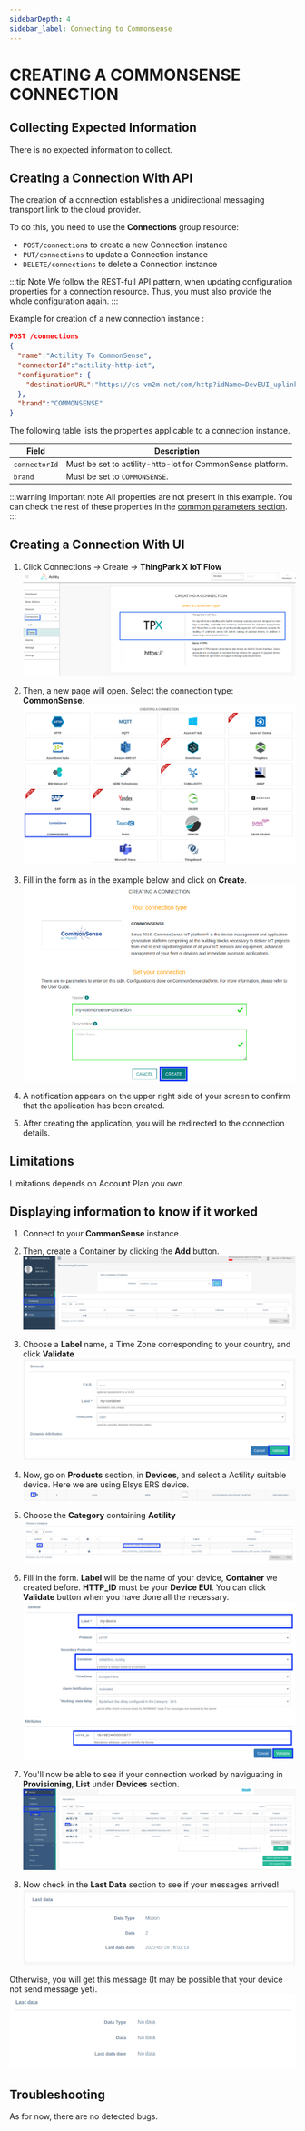```yaml
---
sidebarDepth: 4
sidebar_label: Connecting to Commonsense
---
```


# CREATING A COMMONSENSE CONNECTION

## Collecting Expected Information

There is no expected information to collect.

## Creating a Connection With API

The creation of a connection establishes a unidirectional messaging transport link to the cloud provider.

To do this, you need to use the **Connections** group resource:
*	`POST/connections` to create a new Connection instance
*	`PUT/connections` to update a Connection instance
*	`DELETE/connections` to delete a Connection instance

:::tip Note
We follow the REST-full API pattern, when updating configuration properties for a connection resource. Thus, you must also provide the whole configuration again.
:::

Example for creation of a new connection instance :

```json
POST /connections
{
  "name":"Actility To CommonSense",
  "connectorId":"actility-http-iot",
  "configuration": {
    "destinationURL":"https://cs-vm2m.net/com/http?idName=DevEUI_uplink+DevEUI"
  },
  "brand":"COMMONSENSE"
}
```

The following table lists the properties applicable to a connection instance.

| Field | Description |
| ------ | ----------- |
| ```connectorId``` | Must be set to actility-http-iot for CommonSense platform. |
| ```brand``` | Must be set to ```COMMONSENSE```. |

:::warning Important note
All properties are not present in this example. You can check the rest of these properties in the [common parameters section](../../../Getting_Started/Setting_Up_A_Connection_instance/About_connections.html#common-parameters).
:::

## Creating a Connection With UI

1. Click Connections -> Create -> **ThingPark X IoT Flow**
![create](images/create.png)

2. Then, a new page will open. Select the connection type: **CommonSense**.
![select](images/select.png)

3. Fill in the form as in the example below and click on **Create**.
![filled_form](images/filled_form.png)

4. A notification appears on the upper right side of your screen to confirm that the application has been created.

5. After creating the application, you will be redirected to the connection details.

## Limitations

Limitations depends on Account Plan you own.

## Displaying information to know if it worked

1. Connect to your **CommonSense** instance.

2. Then, create a Container by clicking the **Add** button.
![add_container](images/add_container.png)

3. Choose a **Label** name, a Time Zone corresponding to your country, and click **Validate**
![add_container](images/validate_container.png)

4. Now, go on **Products** section, in **Devices**, and select a Actility suitable device. Here we are using Elsys ERS device.
![select_product](images/select_product.png)

5. Choose the **Category** containing **Actility**
![actility_category](images/actility_category.png)

6. Fill in the form. **Label** will be the name of your device, **Container** we created before. **HTTP_ID** must be your **Device EUI**. You can click **Validate** button when you have done all the necessary.
![device_form1](images/device_form1.png)
![device_form2](images/device_form2.png)

7. You'll now be able to see if your connection worked by naviguating in **Provisioning**, **List** under **Devices** section.
![provisioning_list](images/provisioning_list.png)

8. Now check in the **Last Data** section to see if your messages arrived!
![last_data](images/last_data.png)

Otherwise, you will get this message (It may be possible that your device not send message yet).
![no_last_data](images/no_last_data.png)

## Troubleshooting

As for now, there are no detected bugs.
